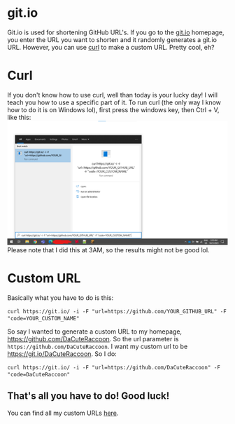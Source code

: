 # git.io
Git.io is used for shortening GitHub URL's. If you go to the [git.io](https://git.io/) homepage, you enter the URL you want to shorten and it randomly generates a git.io URL. However, you can use [curl](https://curl.se/) to make a custom URL. Pretty cool, eh?

# Curl
If you don't know how to use curl, well than today is your lucky day! I will teach you how to use a specific part of it. To run curl (the only way I know how to do it is on Windows lol), first press the windows key, then Ctrl + V, like this:
![curl](src/img/curl.png)
Please note that I did this at 3AM, so the results might not be good lol.

# Custom URL
Basically what you have to do is this:
```shell
curl https://git.io/ -i -F "url=https://github.com/YOUR_GITHUB_URL" -F "code=YOUR_CUSTOM_NAME"
```
So say I wanted to generate a custom URL to my homepage, https://github.com/DaCuteRaccoon. So the url parameter is `https://github.com/DaCuteRaccoon`. I want my custom url to be https://git.io/DaCuteRaccoon. So I do:
```shell
curl https://git.io/ -i -F "url=https://github.com/DaCuteRaccoon" -F "code=DaCuteRaccoon"
```
That's all you have to do! Good luck!
---
You can find all my custom URLs [here](src/urls/urls.md).
